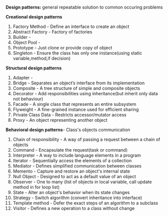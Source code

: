 **Design patterns:** general repeatable solution to common occuring problems


**Creational design patterns**
1. Factory Method - Define an interface to create an object 
2. Abstract Factory - Factory of factories
3. Builder - 
4. Object Pool - 
5. Prototype - Just clone or provide copy of object
6. Singleton - Ensure the class has only one instance(using static variable,method,if decision)

**Structural design patterns**
1. Adapter - 
2. Bridge - Separates an object’s interface from its implementation
3. Composite - A tree structure of simple and composite objects
4. Decorator - Add responsibilities using inheritance(but inherit only data not behaviour)
5. Facade - A single class that represents an entire subsystem
6. Flyweight - A fine-grained instance used for efficient sharing
7. Private Class Data - Restricts accessor/mutator access
8. Proxy - An object representing another object

**Behavioral design patterns**-  Class's objects communication
1. Chain of responsibility - A way of passing a request between a chain of objects
2. Command - Encapsulate the request(task or command) 
3. Interpreter - A way to include language elements in a program
4. Iterator - Sequentially access the elements of a collection
5. Mediator - Defines simplified communication between classes
6. Memento - Capture and restore an object's internal state
7. Null Object - Designed to act as a default value of an object
8. Observer - One to many (list of objects in local variable, call update method in for loop list)
9. State - Alter an object's behavior when its state changes
10. Strategy - Switch algorithm (convert inheritance into interface)
11. Template method - Defer the exact steps of an algorithm to a subclass
12. Visitor - Defines a new operation to a class without change
